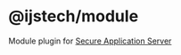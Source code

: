 # @ijstech/module
Module plugin for [Secure Application Server](https://github.com/ijstech/app-server)
